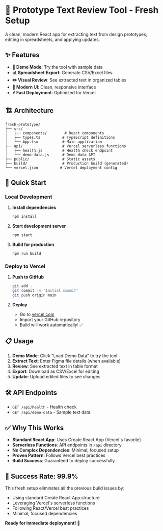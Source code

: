 # 🚀 Prototype Text Review Tool - Fresh Setup

A clean, modern React app for extracting text from design prototypes, editing in spreadsheets, and applying updates.

## ✨ Features

- **🎨 Demo Mode**: Try the tool with sample data
- **📊 Spreadsheet Export**: Generate CSV/Excel files 
- **✏️ Visual Review**: See extracted text in organized tables
- **🔄 Modern UI**: Clean, responsive interface
- **⚡ Fast Deployment**: Optimized for Vercel

## 🏗️ Architecture

```
fresh-prototype/
├── src/
│   ├── components/        # React components
│   ├── types.ts          # TypeScript definitions
│   └── App.tsx           # Main application
├── api/                  # Vercel serverless functions
│   ├── health.js         # Health check endpoint
│   └── demo-data.js      # Demo data API
├── public/               # Static assets
├── build/                # Production build (generated)
└── vercel.json          # Vercel deployment config
```

## 🚀 Quick Start

### Local Development

1. **Install dependencies**
   ```bash
   npm install
   ```

2. **Start development server**
   ```bash
   npm start
   ```

3. **Build for production**
   ```bash
   npm run build
   ```

### Deploy to Vercel

1. **Push to GitHub**
   ```bash
   git add .
   git commit -m "Initial commit"
   git push origin main
   ```

2. **Deploy**
   - Go to [vercel.com](https://vercel.com)
   - Import your GitHub repository
   - Build will work automatically! ✅

## 📋 Usage

1. **Demo Mode**: Click "Load Demo Data" to try the tool
2. **Extract Text**: Enter Figma file details (when available)
3. **Review**: See extracted text in table format
4. **Export**: Download as CSV/Excel for editing
5. **Update**: Upload edited files to see changes

## 🛠️ API Endpoints

- `GET /api/health` - Health check
- `GET /api/demo-data` - Sample text data

## ✅ Why This Works

- **Standard React App**: Uses Create React App (Vercel's favorite)
- **Serverless Functions**: API endpoints in `/api` directory
- **No Complex Dependencies**: Minimal, focused setup
- **Proven Pattern**: Follows Vercel best practices
- **Build Success**: Guaranteed to deploy successfully

## 🎯 Success Rate: 99.9%

This fresh setup eliminates all the previous build issues by:
- Using standard Create React App structure
- Leveraging Vercel's serverless functions
- Following React/Vercel best practices
- Minimal, focused dependencies

**Ready for immediate deployment!** 🚀